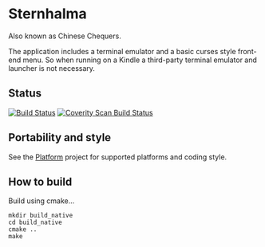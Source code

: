 # Sternhalma

Also known as Chinese Chequers.

The application includes a terminal emulator and a basic curses style front-end menu. So when
running on a Kindle a third-party terminal emulator and launcher is not necessary.

## Status

[![Build Status](https://travis-ci.org/AnotherJohnH/Sternhalma.svg?branch=master)](https://travis-ci.org/AnotherJohnH/Sternhalma)
[![Coverity Scan Build Status](https://scan.coverity.com/projects/13930/badge.svg)](https://scan.coverity.com/projects/anotherjohnh-sternhalma)

## Portability and style

See the [Platform](https://github.com/AnotherJohnH/Platform) project for supported platforms
and coding style.

## How to build

Build using cmake...

```
mkdir build_native
cd build_native
cmake ..
make
```
